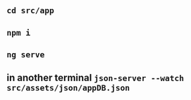 ## `cd src/app`
## `npm i`
## `ng serve`
## in another terminal `json-server --watch src/assets/json/appDB.json`
